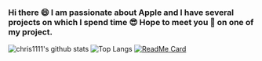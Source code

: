 ### Hi there 😄 I am passionate about Apple and I have several projects on which I spend time 😎 Hope to meet you 🤝 on one of my project.
![chris1111's github stats](https://github-readme-stats.vercel.app/api?username=chris1111&show_icons=true)
![Top Langs](https://github-readme-stats.vercel.app/api/top-langs/?username=chris1111&hide=php,css&layout=compact)
[![ReadMe Card](https://github-readme-stats.vercel.app/api/pin/?username=chris1111&repo=github-readme-stats)](https://github.com/anuraghazra/github-readme-stats)



